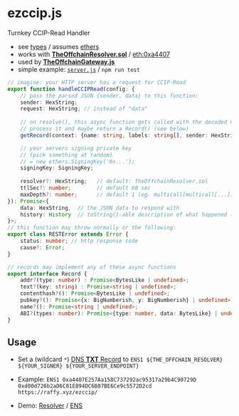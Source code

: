 # ezccip.js
Turnkey CCIP-Read Handler

* see [types](./dist/index.d.ts) / assumes [ethers](https://github.com/ethers-io/ethers.js/)
* works with [**TheOffchainResolver.sol**](https://github.com/resolverworks/TheOffchainResolver.sol) / [eth:0xa4407](https://etherscan.io/address/0xa4407E257Aa158C737292ac95317a29b4C90729D#code)
* used by [**TheOffchainGateway.js**](https://github.com/resolverworks/TheOffchainGateway.js)
* simple example: [`server.js`](./test/server.js) / `npm run test`

```ts
// imagine: your HTTP server has a request for CCIP-Read
export function handleCCIPRead(config: {
    // pass the parsed JSON {sender, data} to this function:
    sender: HexString;
    request: HexString; // instead of "data"
	
    // on resolve(), this async function gets called with the decoded name
    // process it and maybe return a Record() (see below)
    getRecord(context: {name: string, labels: string[], sender: HexString}): Promise<Record | undefined>;

    // your servers signing private key
    // (pick something at random)
    // = new ethers.SigningKey('0x...');
    signingKey: SigningKey;
	
    resolver?: HexString;   // default: TheOffchainResolver.sol
    ttlSec?: number;        // default 60 sec
    maxDepth?: number;      // default 1 (eg. multicall[multicall[...]] throws)
}): Promise<{
    data: HexString,  // the JSON data to respond with
    history: History  // toString()-able description of what happened (partial multicall errors)
}>; 
// this function may throw normally or the following:
export class RESTError extends Error {
    status: number; // http response code
    cause?: Error;
}

// records may implement any of these async functions
export interface Record {
    addr?(type: number) : Promise<BytesLike | undefined>;
    text?(key: string) : Promise<string | undefined>;
    contenthash?(): Promise<BytesLike | undefined>;
    pubkey?(): Promise<{x: BigNumberish, y: BigNumberish} | undefined>; 
    name?(): Promise<string | undefined>;
    ABI?(types: number): Promise<{type: number, data: BytesLike} | undefined>;
}
```

## Usage

* Set a (wildcard `*`) [DNS **TXT** Record](https://support.ens.domains/en/articles/8834820-offchain-gasless-dnssec-names-in-ens) to `ENS1 ${THE_OFFCHAIN_RESOLVER} ${YOUR_SIGNER} ${YOUR_SERVER_ENDPOINT}`

* Example: `ENS1 0xa4407E257Aa158C737292ac95317a29b4C90729D 0xd00d726b2aD6C81E894DC6B87BE6Ce9c5572D2cd https://raffy.xyz/ezccip/`

* Demo: [Resolver](https://adraffy.github.io/ens-normalize.js/test/resolver.html#ezccip.raffy.xyz) / [ENS](https://app.ens.domains/ezccip.raffy.xyz)

